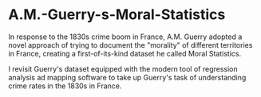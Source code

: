 # A.M.-Guerry-s-Moral-Statistics

In response to the 1830s crime boom in France, 
A.M. Guerry adopted a novel approach of trying to document the "morality" of different territories in France,
creating a first-of-its-kind dataset he called Moral Statistics.

I revisit Guerry's dataset equipped with the modern tool of regression analysis ad mapping software
to take up Guerry's task of understanding crime rates in the 1830s in France.
